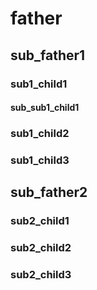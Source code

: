 # father

## sub_father1

### sub1_child1

#### sub_sub1_child1

### sub1_child2

### sub1_child3

## sub_father2

### sub2_child1

### sub2_child2

### sub2_child3
